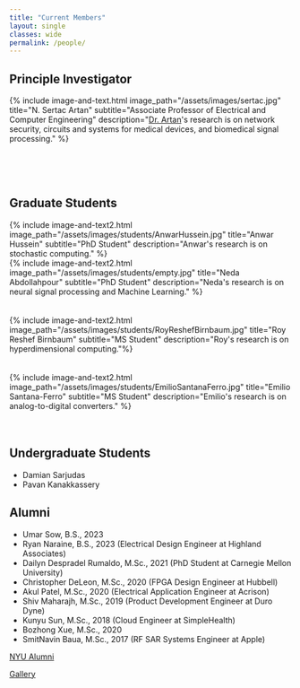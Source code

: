```yaml
--- 
title: "Current Members" 
layout: single 
classes: wide
permalink: /people/ 
---
```


## Principle Investigator
{% include image-and-text.html image_path="/assets/images/sertac.jpg" title="N. Sertac Artan" subtitle="Associate Professor of Electrical and Computer Engineering" description="[Dr. Artan](https://arta-ns.github.io/)'s research is on network security, circuits and systems for medical devices, and biomedical signal processing." %}

 
<br> <br><br>
## Graduate Students

{% include image-and-text2.html image_path="/assets/images/students/AnwarHussein.jpg" title="Anwar Hussein" subtitle="PhD Student" description="Anwar's research is on stochastic computing." %}
<br>
{% include image-and-text2.html image_path="/assets/images/students/empty.jpg" title="Neda Abdollahpour" subtitle="PhD Student" description="Neda's research is on neural signal processing and Machine Learning." %}
<br><br><br>
{% include image-and-text2.html image_path="/assets/images/students/RoyReshefBirnbaum.jpg" title="Roy Reshef Birnbaum" subtitle="MS Student" description="Roy's research is on hyperdimensional computing."%}
<br><br><br>
{% include image-and-text2.html image_path="/assets/images/students/EmilioSantanaFerro.jpg" title="Emilio Santana-Ferro" subtitle="MS Student" description="Emilio's research is on analog-to-digital converters." %}
<br><br><br>

## Undergraduate Students
* Damian Sarjudas 
* Pavan Kanakkassery

## Alumni

* Umar Sow, B.S., 2023
* Ryan Naraine, B.S., 2023 (Electrical Design Engineer at Highland Associates)
* Dailyn Despradel Rumaldo, M.Sc., 2021 (PhD Student at Carnegie Mellon University)
* Christopher DeLeon, M.Sc., 2020 (FPGA Design Engineer at Hubbell)
* Akul Patel, M.Sc., 2020 (Electrical Application Engineer at Acrison) 
* Shiv Maharajh, M.Sc., 2019 (Product Development Engineer at Duro Dyne)
* Kunyu Sun, M.Sc., 2018 (Cloud Engineer at SimpleHealth)
* Bozhong Xue, M.Sc., 2020 
* SmitNavin Baua, M.Sc., 2017 (RF SAR Systems Engineer at Apple)

[NYU Alumni](/nyu-alumni)

[Gallery](/gallery)


